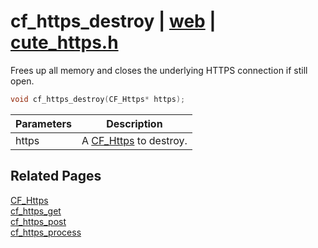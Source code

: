 # cf_https_destroy | [web](https://github.com/RandyGaul/cute_framework/blob/master/docs/web/README.md) | [cute_https.h](https://github.com/RandyGaul/cute_framework/blob/master/include/cute_https.h)

Frees up all memory and closes the underlying HTTPS connection if still open.

```cpp
void cf_https_destroy(CF_Https* https);
```

Parameters | Description
--- | ---
https | A [CF_Https](https://github.com/RandyGaul/cute_framework/blob/master/docs/web/cf_https.md) to destroy.

## Related Pages

[CF_Https](https://github.com/RandyGaul/cute_framework/blob/master/docs/web/cf_https.md)  
[cf_https_get](https://github.com/RandyGaul/cute_framework/blob/master/docs/web/cf_https_get.md)  
[cf_https_post](https://github.com/RandyGaul/cute_framework/blob/master/docs/web/cf_https_post.md)  
[cf_https_process](https://github.com/RandyGaul/cute_framework/blob/master/docs/web/cf_https_process.md)  
